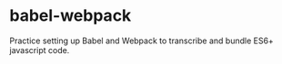 # babel-webpack
Practice setting up Babel and Webpack to transcribe and bundle ES6+ javascript code.
